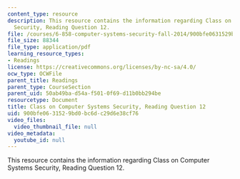 ```yaml
---
content_type: resource
description: This resource contains the information regarding Class on Computer Systems
  Security, Reading Question 12.
file: /courses/6-858-computer-systems-security-fall-2014/900bfe0631529bd0bc6dc29d6e38cf76_MIT6_858F14_Reading12.pdf
file_size: 88344
file_type: application/pdf
learning_resource_types:
- Readings
license: https://creativecommons.org/licenses/by-nc-sa/4.0/
ocw_type: OCWFile
parent_title: Readings
parent_type: CourseSection
parent_uid: 50ab49ba-d54a-f501-0f69-d11b0bb294be
resourcetype: Document
title: Class on Computer Systems Security, Reading Question 12
uid: 900bfe06-3152-9bd0-bc6d-c29d6e38cf76
video_files:
  video_thumbnail_file: null
video_metadata:
  youtube_id: null
---
```

This resource contains the information regarding Class on Computer Systems Security, Reading Question 12.
